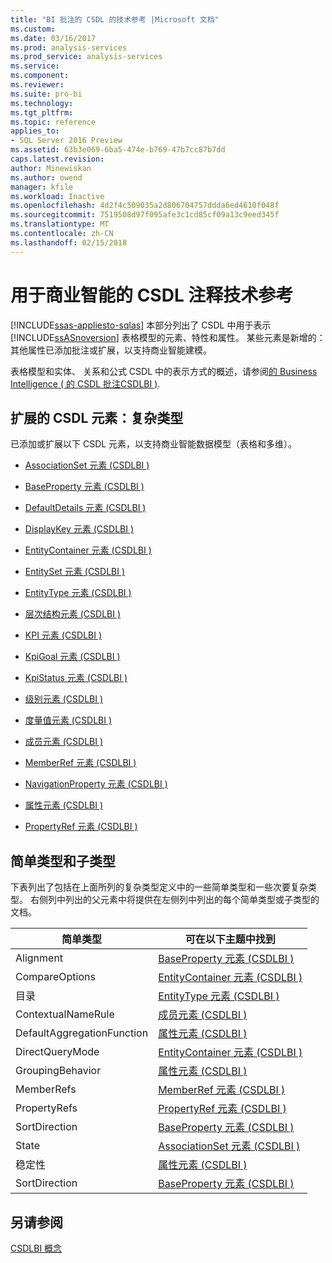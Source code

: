 ```yaml
---
title: "BI 批注的 CSDL 的技术参考 |Microsoft 文档"
ms.custom: 
ms.date: 03/16/2017
ms.prod: analysis-services
ms.prod_service: analysis-services
ms.service: 
ms.component: 
ms.reviewer: 
ms.suite: pro-bi
ms.technology: 
ms.tgt_pltfrm: 
ms.topic: reference
applies_to:
- SQL Server 2016 Preview
ms.assetid: 63b3e069-6ba5-474e-b769-47b7cc87b7dd
caps.latest.revision: 
author: Minewiskan
ms.author: owend
manager: kfile
ms.workload: Inactive
ms.openlocfilehash: 4d2f4c509035a2d806704757ddda6ed4610f048f
ms.sourcegitcommit: 7519508d97f095afe3c1cd85cf09a13c9eed345f
ms.translationtype: MT
ms.contentlocale: zh-CN
ms.lasthandoff: 02/15/2018
---
```

# <a name="technical-reference-for-bi-annotations-to-csdl"></a>用于商业智能的 CSDL 注释技术参考
[!INCLUDE[ssas-appliesto-sqlas](../../../includes/ssas-appliesto-sqlas.md)]
本部分列出了 CSDL 中用于表示 [!INCLUDE[ssASnoversion](../../../includes/ssasnoversion-md.md)] 表格模型的元素、特性和属性。 某些元素是新增的：其他属性已添加批注或扩展，以支持商业智能建模。  
  
 表格模型和实体、 关系和公式 CSDL 中的表示方式的概述，请参阅[的 Business Intelligence &#40; 的 CSDL 批注CSDLBI &#41;](../../../analysis-services/tabular-model-programming-compatibility-levels-1050-1103/csdl-annotations-for-business-intelligence-csdlbi.md).  
  
## <a name="extended-csdl-elements-complex-types"></a>扩展的 CSDL 元素：复杂类型  
 已添加或扩展以下 CSDL 元素，以支持商业智能数据模型（表格和多维）。  
  
-   [AssociationSet 元素 &#40;CSDLBI &#41;](../../../analysis-services/tabular-model-programming-compatibility-levels-1050-1103/conceptual-schema-definition-language-csdl/associationset-element-csdlbi.md)  
  
-   [BaseProperty 元素 &#40;CSDLBI &#41;](../../../analysis-services/tabular-model-programming-compatibility-levels-1050-1103/conceptual-schema-definition-language-csdl/baseproperty-element-csdlbi.md)  
  
-   [DefaultDetails 元素 &#40;CSDLBI &#41;](../../../analysis-services/tabular-model-programming-compatibility-levels-1050-1103/conceptual-schema-definition-language-csdl/defaultdetails-element-csdlbi.md)  
  
-   [DisplayKey 元素 &#40;CSDLBI &#41;](../../../analysis-services/tabular-model-programming-compatibility-levels-1050-1103/conceptual-schema-definition-language-csdl/displaykey-element-csdlbi.md)  
  
-   [EntityContainer 元素 &#40;CSDLBI &#41;](../../../analysis-services/tabular-model-programming-compatibility-levels-1050-1103/conceptual-schema-definition-language-csdl/entitycontainer-element-csdlbi.md)  
  
-   [EntitySet 元素 &#40;CSDLBI &#41;](../../../analysis-services/tabular-model-programming-compatibility-levels-1050-1103/conceptual-schema-definition-language-csdl/entityset-element-csdlbi.md)  
  
-   [EntityType 元素 &#40;CSDLBI &#41;](../../../analysis-services/tabular-model-programming-compatibility-levels-1050-1103/conceptual-schema-definition-language-csdl/entitytype-element-csdlbi.md)  
  
-   [层次结构元素 &#40;CSDLBI &#41;](../../../analysis-services/tabular-model-programming-compatibility-levels-1050-1103/conceptual-schema-definition-language-csdl/hierarchy-element-csdlbi.md)  
  
-   [KPI 元素 &#40;CSDLBI &#41;](../../../analysis-services/tabular-model-programming-compatibility-levels-1050-1103/conceptual-schema-definition-language-csdl/kpi-element-csdlbi.md)  
  
-   [KpiGoal 元素 &#40;CSDLBI &#41;](../../../analysis-services/tabular-model-programming-compatibility-levels-1050-1103/conceptual-schema-definition-language-csdl/kpigoal-element-csdlbi.md)  
  
-   [KpiStatus 元素 &#40;CSDLBI &#41;](../../../analysis-services/tabular-model-programming-compatibility-levels-1050-1103/conceptual-schema-definition-language-csdl/kpistatus-element-csdlbi.md)  
  
-   [级别元素 &#40;CSDLBI &#41;](../../../analysis-services/tabular-model-programming-compatibility-levels-1050-1103/conceptual-schema-definition-language-csdl/level-element-csdlbi.md)  
  
-   [度量值元素 &#40;CSDLBI &#41;](../../../analysis-services/tabular-model-programming-compatibility-levels-1050-1103/conceptual-schema-definition-language-csdl/measure-element-csdlbi.md)  
  
-   [成员元素 &#40;CSDLBI &#41;](../../../analysis-services/tabular-model-programming-compatibility-levels-1050-1103/conceptual-schema-definition-language-csdl/member-element-csdlbi.md)  
  
-   [MemberRef 元素 &#40;CSDLBI &#41;](../../../analysis-services/tabular-model-programming-compatibility-levels-1050-1103/conceptual-schema-definition-language-csdl/memberref-element-csdlbi.md)  
  
-   [NavigationProperty 元素 &#40;CSDLBI &#41;](../../../analysis-services/tabular-model-programming-compatibility-levels-1050-1103/conceptual-schema-definition-language-csdl/navigationproperty-element-csdlbi.md)  
  
-   [属性元素 &#40;CSDLBI &#41;](../../../analysis-services/tabular-model-programming-compatibility-levels-1050-1103/conceptual-schema-definition-language-csdl/property-element-csdlbi.md)  
  
-   [PropertyRef 元素 &#40;CSDLBI &#41;](../../../analysis-services/tabular-model-programming-compatibility-levels-1050-1103/conceptual-schema-definition-language-csdl/propertyref-element-csdlbi.md)  
  
## <a name="simple-type-and-subtypes"></a>简单类型和子类型  
 下表列出了包括在上面所列的复杂类型定义中的一些简单类型和一些次要复杂类型。 右侧列中列出的父元素中将提供在左侧列中列出的每个简单类型或子类型的文档。  
  
|简单类型|可在以下主题中找到|  
|-----------------|--------------------|  
|Alignment|[BaseProperty 元素 &#40;CSDLBI &#41;](../../../analysis-services/tabular-model-programming-compatibility-levels-1050-1103/conceptual-schema-definition-language-csdl/baseproperty-element-csdlbi.md)|  
|CompareOptions|[EntityContainer 元素 &#40;CSDLBI &#41;](../../../analysis-services/tabular-model-programming-compatibility-levels-1050-1103/conceptual-schema-definition-language-csdl/entitycontainer-element-csdlbi.md)|  
|目录|[EntityType 元素 &#40;CSDLBI &#41;](../../../analysis-services/tabular-model-programming-compatibility-levels-1050-1103/conceptual-schema-definition-language-csdl/entitytype-element-csdlbi.md)|  
|ContextualNameRule|[成员元素 &#40;CSDLBI &#41;](../../../analysis-services/tabular-model-programming-compatibility-levels-1050-1103/conceptual-schema-definition-language-csdl/member-element-csdlbi.md)|  
|DefaultAggregationFunction|[属性元素 &#40;CSDLBI &#41;](../../../analysis-services/tabular-model-programming-compatibility-levels-1050-1103/conceptual-schema-definition-language-csdl/property-element-csdlbi.md)|  
|DirectQueryMode|[EntityContainer 元素 &#40;CSDLBI &#41;](../../../analysis-services/tabular-model-programming-compatibility-levels-1050-1103/conceptual-schema-definition-language-csdl/entitycontainer-element-csdlbi.md)|  
|GroupingBehavior|[属性元素 &#40;CSDLBI &#41;](../../../analysis-services/tabular-model-programming-compatibility-levels-1050-1103/conceptual-schema-definition-language-csdl/property-element-csdlbi.md)|  
|MemberRefs|[MemberRef 元素 &#40;CSDLBI &#41;](../../../analysis-services/tabular-model-programming-compatibility-levels-1050-1103/conceptual-schema-definition-language-csdl/memberref-element-csdlbi.md)|  
|PropertyRefs|[PropertyRef 元素 &#40;CSDLBI &#41;](../../../analysis-services/tabular-model-programming-compatibility-levels-1050-1103/conceptual-schema-definition-language-csdl/propertyref-element-csdlbi.md)|  
|SortDirection|[BaseProperty 元素 &#40;CSDLBI &#41;](../../../analysis-services/tabular-model-programming-compatibility-levels-1050-1103/conceptual-schema-definition-language-csdl/baseproperty-element-csdlbi.md)|  
|State|[AssociationSet 元素 &#40;CSDLBI &#41;](../../../analysis-services/tabular-model-programming-compatibility-levels-1050-1103/conceptual-schema-definition-language-csdl/associationset-element-csdlbi.md)|  
|稳定性|[属性元素 &#40;CSDLBI &#41;](../../../analysis-services/tabular-model-programming-compatibility-levels-1050-1103/conceptual-schema-definition-language-csdl/property-element-csdlbi.md)|  
|SortDirection|[BaseProperty 元素 &#40;CSDLBI &#41;](../../../analysis-services/tabular-model-programming-compatibility-levels-1050-1103/conceptual-schema-definition-language-csdl/baseproperty-element-csdlbi.md)|  
  
## <a name="see-also"></a>另请参阅  
 [CSDLBI 概念](../../../analysis-services/tabular-model-programming-compatibility-levels-1050-1103/csdlbi-concepts.md)  
  
  
